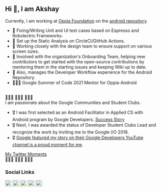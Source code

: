 ## Hi 👋, I am Akshay

Currently, I am working at [Oppia Foundation](https://www.oppia.org/) on the [android repository](https://github.com/oppia/oppia-android/pulls/anandwana001). 
 - 🧪 Fixing/Writing Unit and UI test cases based on Espresso and Robolectric Frameworks. 
 - 🧐 Set up the Static Analysis on CircleCI/GitHub Actions. 
 - 🎨 Working closely with the design team to ensure support on various screen sizes. 
 - 🤝 Involved with the organization's Onboarding Team, helping new contributors to get started with the open-source contributions by mentoring them in the starting issues and keeping Wiki up to date. 
 - 🦿 Also, manages the Developer Workflow experience for the Android Repository.
 - 🧑🏻‍💻 Google Summer of Code 2021 Mentor for Oppia-Android
<br></br>

👩🏻‍🎓 🧑🏻‍🎓 👨🏻‍🎓 <br>
I am passionate about the Google Communities and Student Clubs.
 - 🎖 I was first selected as an Android Facilitator in Applied CS with Android program by Google Developers. [Success Story](https://www.youtube.com/watch?v=6vfCdHDjXQA)
 - 🎖 Next, I was awarded the status of Developer Student Clubs Lead and recognize the work by inviting me to the Google I/O 2018.
 - 🎖 [Google featured my story on their Google Developers YouTube channel is a proud moment for me](https://www.youtube.com/watch?v=y1JuamnN4_Q).

[My Twitter Moments](https://twitter.com/i/events/1037634773605265409)
<br>👩🏻‍🎓 🧑🏻‍🎓 👨🏻‍🎓 


### Social Links
<a href="https://twitter.com/akshay81844">
  <img align="left" alt="Akshay's Twitter" width="22px" src="https://cdn.jsdelivr.net/npm/simple-icons@v3/icons/twitter.svg" />
</a>
<a href="https://www.linkedin.com/in/anandwana001/">
  <img align="left" alt="Akshay's Linkdein" width="22px" src="https://cdn.jsdelivr.net/npm/simple-icons@v3/icons/linkedin.svg" />
</a>
<a href="https://medium.com/@anandwana">
  <img align="left" alt="Akshay's Medium" width="22px" src="https://cdn.jsdelivr.net/npm/simple-icons@v3/icons/medium.svg" />
</a>
<a href="https://stackoverflow.com/users/5261361/akshay-nandwana">
  <img align="left" alt="Akshay's Stackoverflow" width="22px" src="https://cdn.jsdelivr.net/npm/simple-icons@v3/icons/stackoverflow.svg" />
</a>
<a href = "https://www.instagram.com/_akshay_nandwana/">
  <img align="left" alt="Akshay's Instagram" width="22px" src="https://cdn.jsdelivr.net/npm/simple-icons@v3/icons/instagram.svg" />
</a>
